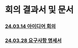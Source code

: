 # 회의 결과서 및 문서

### [24.03.14 아이디어 회의](./meeting/24.03.14%20Brainstroming%20Idea.md)

### [24.03.28 요구사항 명세서](./노인을%20위한%20나라는%20있다_요구사항%20명세서.hwp)
